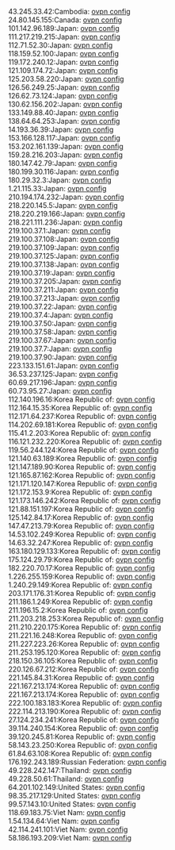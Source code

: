 43.245.33.42:Cambodia: [ovpn config](vpn/43_245_33_42.ovpn)  
24.80.145.155:Canada: [ovpn config](vpn/24_80_145_155.ovpn)  
101.142.96.189:Japan: [ovpn config](vpn/101_142_96_189.ovpn)  
111.217.219.215:Japan: [ovpn config](vpn/111_217_219_215.ovpn)  
112.71.52.30:Japan: [ovpn config](vpn/112_71_52_30.ovpn)  
118.159.52.100:Japan: [ovpn config](vpn/118_159_52_100.ovpn)  
119.172.240.12:Japan: [ovpn config](vpn/119_172_240_12.ovpn)  
121.109.174.72:Japan: [ovpn config](vpn/121_109_174_72.ovpn)  
125.203.58.220:Japan: [ovpn config](vpn/125_203_58_220.ovpn)  
126.56.249.25:Japan: [ovpn config](vpn/126_56_249_25.ovpn)  
126.62.73.124:Japan: [ovpn config](vpn/126_62_73_124.ovpn)  
130.62.156.202:Japan: [ovpn config](vpn/130_62_156_202.ovpn)  
133.149.88.40:Japan: [ovpn config](vpn/133_149_88_40.ovpn)  
138.64.64.253:Japan: [ovpn config](vpn/138_64_64_253.ovpn)  
14.193.36.39:Japan: [ovpn config](vpn/14_193_36_39.ovpn)  
153.166.128.117:Japan: [ovpn config](vpn/153_166_128_117.ovpn)  
153.202.161.139:Japan: [ovpn config](vpn/153_202_161_139.ovpn)  
159.28.216.203:Japan: [ovpn config](vpn/159_28_216_203.ovpn)  
180.147.42.79:Japan: [ovpn config](vpn/180_147_42_79.ovpn)  
180.199.30.116:Japan: [ovpn config](vpn/180_199_30_116.ovpn)  
180.29.32.3:Japan: [ovpn config](vpn/180_29_32_3.ovpn)  
1.21.115.33:Japan: [ovpn config](vpn/1_21_115_33.ovpn)  
210.194.174.232:Japan: [ovpn config](vpn/210_194_174_232.ovpn)  
218.220.145.5:Japan: [ovpn config](vpn/218_220_145_5.ovpn)  
218.220.219.166:Japan: [ovpn config](vpn/218_220_219_166.ovpn)  
218.221.111.236:Japan: [ovpn config](vpn/218_221_111_236.ovpn)  
219.100.37.1:Japan: [ovpn config](vpn/219_100_37_1.ovpn)  
219.100.37.108:Japan: [ovpn config](vpn/219_100_37_108.ovpn)  
219.100.37.109:Japan: [ovpn config](vpn/219_100_37_109.ovpn)  
219.100.37.125:Japan: [ovpn config](vpn/219_100_37_125.ovpn)  
219.100.37.138:Japan: [ovpn config](vpn/219_100_37_138.ovpn)  
219.100.37.19:Japan: [ovpn config](vpn/219_100_37_19.ovpn)  
219.100.37.205:Japan: [ovpn config](vpn/219_100_37_205.ovpn)  
219.100.37.211:Japan: [ovpn config](vpn/219_100_37_211.ovpn)  
219.100.37.213:Japan: [ovpn config](vpn/219_100_37_213.ovpn)  
219.100.37.22:Japan: [ovpn config](vpn/219_100_37_22.ovpn)  
219.100.37.4:Japan: [ovpn config](vpn/219_100_37_4.ovpn)  
219.100.37.50:Japan: [ovpn config](vpn/219_100_37_50.ovpn)  
219.100.37.58:Japan: [ovpn config](vpn/219_100_37_58.ovpn)  
219.100.37.67:Japan: [ovpn config](vpn/219_100_37_67.ovpn)  
219.100.37.7:Japan: [ovpn config](vpn/219_100_37_7.ovpn)  
219.100.37.90:Japan: [ovpn config](vpn/219_100_37_90.ovpn)  
223.133.151.61:Japan: [ovpn config](vpn/223_133_151_61.ovpn)  
36.53.237.125:Japan: [ovpn config](vpn/36_53_237_125.ovpn)  
60.69.217.196:Japan: [ovpn config](vpn/60_69_217_196.ovpn)  
60.73.95.27:Japan: [ovpn config](vpn/60_73_95_27.ovpn)  
112.140.196.16:Korea Republic of: [ovpn config](vpn/112_140_196_16.ovpn)  
112.164.15.35:Korea Republic of: [ovpn config](vpn/112_164_15_35.ovpn)  
112.171.64.237:Korea Republic of: [ovpn config](vpn/112_171_64_237.ovpn)  
114.202.69.181:Korea Republic of: [ovpn config](vpn/114_202_69_181.ovpn)  
115.41.2.203:Korea Republic of: [ovpn config](vpn/115_41_2_203.ovpn)  
116.121.232.220:Korea Republic of: [ovpn config](vpn/116_121_232_220.ovpn)  
119.56.244.124:Korea Republic of: [ovpn config](vpn/119_56_244_124.ovpn)  
121.140.63.189:Korea Republic of: [ovpn config](vpn/121_140_63_189.ovpn)  
121.147.189.90:Korea Republic of: [ovpn config](vpn/121_147_189_90.ovpn)  
121.165.87.162:Korea Republic of: [ovpn config](vpn/121_165_87_162.ovpn)  
121.171.120.147:Korea Republic of: [ovpn config](vpn/121_171_120_147.ovpn)  
121.172.153.9:Korea Republic of: [ovpn config](vpn/121_172_153_9.ovpn)  
121.173.146.242:Korea Republic of: [ovpn config](vpn/121_173_146_242.ovpn)  
121.88.151.197:Korea Republic of: [ovpn config](vpn/121_88_151_197.ovpn)  
125.142.84.17:Korea Republic of: [ovpn config](vpn/125_142_84_17.ovpn)  
147.47.213.79:Korea Republic of: [ovpn config](vpn/147_47_213_79.ovpn)  
14.53.102.249:Korea Republic of: [ovpn config](vpn/14_53_102_249.ovpn)  
14.63.32.247:Korea Republic of: [ovpn config](vpn/14_63_32_247.ovpn)  
163.180.129.133:Korea Republic of: [ovpn config](vpn/163_180_129_133.ovpn)  
175.124.29.79:Korea Republic of: [ovpn config](vpn/175_124_29_79.ovpn)  
182.220.70.17:Korea Republic of: [ovpn config](vpn/182_220_70_17.ovpn)  
1.226.255.159:Korea Republic of: [ovpn config](vpn/1_226_255_159.ovpn)  
1.240.29.149:Korea Republic of: [ovpn config](vpn/1_240_29_149.ovpn)  
203.171.176.31:Korea Republic of: [ovpn config](vpn/203_171_176_31.ovpn)  
211.186.1.249:Korea Republic of: [ovpn config](vpn/211_186_1_249.ovpn)  
211.196.15.2:Korea Republic of: [ovpn config](vpn/211_196_15_2.ovpn)  
211.203.218.253:Korea Republic of: [ovpn config](vpn/211_203_218_253.ovpn)  
211.210.220.175:Korea Republic of: [ovpn config](vpn/211_210_220_175.ovpn)  
211.221.16.248:Korea Republic of: [ovpn config](vpn/211_221_16_248.ovpn)  
211.227.223.26:Korea Republic of: [ovpn config](vpn/211_227_223_26.ovpn)  
211.253.195.120:Korea Republic of: [ovpn config](vpn/211_253_195_120.ovpn)  
218.150.36.105:Korea Republic of: [ovpn config](vpn/218_150_36_105.ovpn)  
220.126.67.212:Korea Republic of: [ovpn config](vpn/220_126_67_212.ovpn)  
221.145.84.31:Korea Republic of: [ovpn config](vpn/221_145_84_31.ovpn)  
221.167.213.174:Korea Republic of: [ovpn config](vpn/221_167_213_174.ovpn)  
221.167.213.174:Korea Republic of: [ovpn config](vpn/221_167_213_174.ovpn)  
222.100.183.183:Korea Republic of: [ovpn config](vpn/222_100_183_183.ovpn)  
222.114.213.190:Korea Republic of: [ovpn config](vpn/222_114_213_190.ovpn)  
27.124.234.241:Korea Republic of: [ovpn config](vpn/27_124_234_241.ovpn)  
39.114.240.154:Korea Republic of: [ovpn config](vpn/39_114_240_154.ovpn)  
39.120.245.81:Korea Republic of: [ovpn config](vpn/39_120_245_81.ovpn)  
58.143.23.250:Korea Republic of: [ovpn config](vpn/58_143_23_250.ovpn)  
61.84.63.108:Korea Republic of: [ovpn config](vpn/61_84_63_108.ovpn)  
176.192.243.189:Russian Federation: [ovpn config](vpn/176_192_243_189.ovpn)  
49.228.242.147:Thailand: [ovpn config](vpn/49_228_242_147.ovpn)  
49.228.50.61:Thailand: [ovpn config](vpn/49_228_50_61.ovpn)  
64.201.102.149:United States: [ovpn config](vpn/64_201_102_149.ovpn)  
98.35.217.129:United States: [ovpn config](vpn/98_35_217_129.ovpn)  
99.57.143.10:United States: [ovpn config](vpn/99_57_143_10.ovpn)  
118.69.183.75:Viet Nam: [ovpn config](vpn/118_69_183_75.ovpn)  
1.54.134.64:Viet Nam: [ovpn config](vpn/1_54_134_64.ovpn)  
42.114.241.101:Viet Nam: [ovpn config](vpn/42_114_241_101.ovpn)  
58.186.193.209:Viet Nam: [ovpn config](vpn/58_186_193_209.ovpn)  
